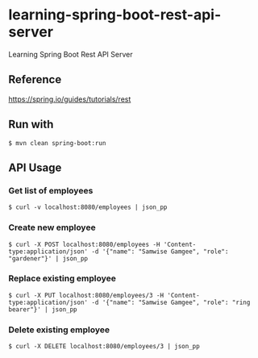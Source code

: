 # learning-spring-boot-rest-api-server
Learning Spring Boot Rest API Server

## Reference
https://spring.io/guides/tutorials/rest

## Run with
    $ mvn clean spring-boot:run

## API Usage
### Get list of employees
    $ curl -v localhost:8080/employees | json_pp
### Create new employee
    $ curl -X POST localhost:8080/employees -H 'Content-type:application/json' -d '{"name": "Samwise Gamgee", "role": "gardener"}' | json_pp
### Replace existing employee
    $ curl -X PUT localhost:8080/employees/3 -H 'Content-type:application/json' -d '{"name": "Samwise Gamgee", "role": "ring bearer"}' | json_pp
### Delete existing employee
    $ curl -X DELETE localhost:8080/employees/3 | json_pp